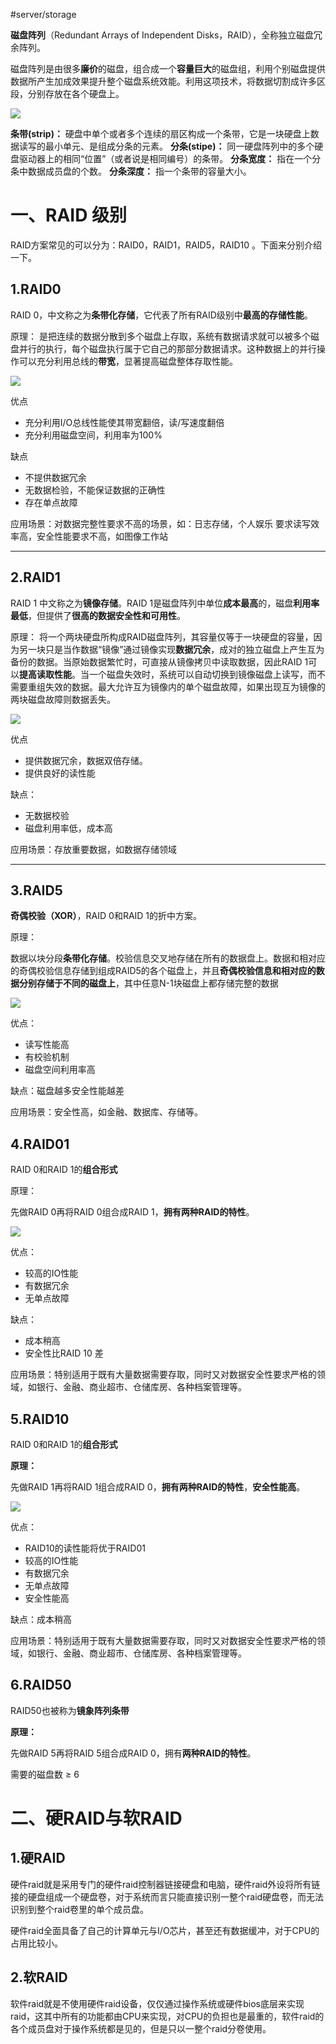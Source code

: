 #server/storage

**磁盘阵列**（Redundant Arrays of Independent Disks，RAID），全称独立磁盘冗余阵列。

磁盘阵列是由很多**廉价**的磁盘，组合成一个**容量巨大**的磁盘组，利用个别磁盘提供数据所产生加成效果提升整个磁盘系统效能。利用这项技术，将数据切割成许多区段，分别存放在各个硬盘上。

![](assets/RAID%20说明/image-20221127190731183.png)

**条带(strip)：** 硬盘中单个或者多个连续的扇区构成一个条带，它是一块硬盘上数据读写的最小单元、是组成分条的元素。
**分条(stipe)：** 同一硬盘阵列中的多个硬盘驱动器上的相同“位置”（或者说是相同编号）的条带。
**分条宽度：** 指在一个分条中数据成员盘的个数。
**分条深度：** 指一个条带的容量大小。

# 一、RAID 级别

RAID方案常见的可以分为：RAID0，RAID1，RAID5，RAID10 。下面来分别介绍一下。

## 1.RAID0

RAID 0，中文称之为**条带化存储**，它代表了所有RAID级别中**最高的存储性能**。

原理：
是把连续的数据分散到多个磁盘上存取，系统有数据请求就可以被多个磁盘并行的执行，每个磁盘执行属于它自己的那部分数据请求。这种数据上的并行操作可以充分利用总线的**带宽**，显著提高磁盘整体存取性能。

![](assets/RAID%20说明/image-20221127191030998.png)

优点
- 充分利用I/O总线性能使其带宽翻倍，读/写速度翻倍
- 充分利用磁盘空间，利用率为100%

缺点
- 不提供数据冗余
- 无数据检验，不能保证数据的正确性
- 存在单点故障

应用场景：对数据完整性要求不高的场景，如：日志存储，个人娱乐 要求读写效率高，安全性能要求不高，如图像工作站


---

## 2.RAID1

RAID 1 中文称之为**镜像存储**。RAID 1是磁盘阵列中单位**成本最高**的，磁盘**利用率最低**，但提供了**很高的数据安全性和可用性**。

原理：
将一个两块硬盘所构成RAID磁盘阵列，其容量仅等于一块硬盘的容量，因为另一块只是当作数据“镜像”通过镜像实现**数据冗余**，成对的独立磁盘上产生互为备份的数据。当原始数据繁忙时，可直接从镜像拷贝中读取数据，因此RAID 1可以**提高读取性能**。当一个磁盘失效时，系统可以自动切换到镜像磁盘上读写，而不需要重组失效的数据。最大允许互为镜像内的单个磁盘故障，如果出现互为镜像的两块磁盘故障则数据丢失。

![](assets/RAID%20说明/image-20221127191838518.png)

优点
- 提供数据冗余，数据双倍存储。
- 提供良好的读性能

缺点：
- 无数据校验
- 磁盘利用率低，成本高

应用场景：存放重要数据，如数据存储领域

---

## 3.RAID5

**奇偶校验（XOR）**，RAID 0和RAID 1的折中方案。

原理：

数据以块分段**条带化存储**。校验信息交叉地存储在所有的数据盘上。数据和相对应的奇偶校验信息存储到组成RAID5的各个磁盘上，并且**奇偶校验信息和相对应的数据分别存储于不同的磁盘上**，其中任意N-1块磁盘上都存储完整的数据

![](assets/RAID%20说明/image-20221127192023784.png)

优点：
- 读写性能高
- 有校验机制
- 磁盘空间利用率高

缺点：磁盘越多安全性能越差

应用场景：安全性高，如金融、数据库、存储等。


## 4.RAID01

RAID 0和RAID 1的**组合形式**

原理：

先做RAID 0再将RAID 0组合成RAID 1，**拥有两种RAID的特性**。

![](assets/RAID%20说明/image-20221127192653048.png)

优点：
- 较高的IO性能
- 有数据冗余
- 无单点故障

缺点：
- 成本稍高
- 安全性比RAID 10 差

应用场景：特别适用于既有大量数据需要存取，同时又对数据安全性要求严格的领域，如银行、金融、商业超市、仓储库房、各种档案管理等。


## 5.RAID10

RAID 0和RAID 1的**组合形式**

**原理：**

先做RAID 1再将RAID 1组合成RAID 0，**拥有两种RAID的特性**，**安全性能高**。

![](assets/RAID%20说明/image-20221127193305072.png)

优点：
- RAID10的读性能将优于RAID01
- 较高的IO性能
- 有数据冗余
- 无单点故障
- 安全性能高

缺点：成本稍高

应用场景：特别适用于既有大量数据需要存取，同时又对数据安全性要求严格的领域，如银行、金融、商业超市、仓储库房、各种档案管理等。


## 6.RAID50

RAID50也被称为**镜象阵列条带**

**原理：**

先做RAID 5再将RAID 5组合成RAID 0，拥有**两种RAID的特性**。

需要的磁盘数 ≥ 6


# 二、硬RAID与软RAID

## 1.硬RAID

硬件raid就是采用专门的硬件raid控制器链接硬盘和电脑，硬件raid外设将所有链接的硬盘组成一个硬盘卷，对于系统而言只能直接识别一整个raid硬盘卷，而无法识别到整个raid卷里的单个成员盘。

硬件raid全面具备了自己的计算单元与I/O芯片，甚至还有数据缓冲，对于CPU的占用比较小。

## 2.软RAID

软件raid就是不使用硬件raid设备，仅仅通过操作系统或硬件bios底层来实现raid，这其中所有的功能都由CPU来实现，对CPU的负担也是最重的，软件raid的各个成员盘对于操作系统都是见的，但是只以一整个raid分卷使用。